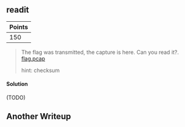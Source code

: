 ## readit

| Points |
|--------|
| 150 |

> The flag was transmitted, the capture is here. Can you read it?. [flag.pcap](./flag.pcap_5b84640e9738d237b123d85d144ee0b673d7eca9)
>
> hint: checksum

#### Solution

(TODO)

## Another Writeup
